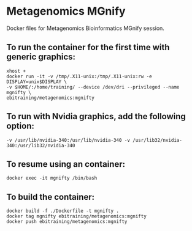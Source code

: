 # Metagenomics MGnify
Docker files for Metagenomics Bioinformatics MGnify session.

## To run the container for the first time with generic graphics:
```
xhost +
docker run -it -v /tmp/.X11-unix:/tmp/.X11-unix:rw -e DISPLAY=unix$DISPLAY \
-v $HOME/:/home/training/ --device /dev/dri --privileged --name mgnifty \
ebitraining/metagenomics:mgnifty
```
## To run with Nvidia graphics, add the following option:
```
-v /usr/lib/nvidia-340:/usr/lib/nvidia-340 -v /usr/lib32/nvidia-340:/usr/lib32/nvidia-340
```
## To resume using an container:
```
docker exec -it mgnifty /bin/bash
```
## To build the container:
```
docker build -f ./Dockerfile -t mgnifty .
docker tag mgnifty ebitraining/metagenomics:mgnifty
docker push ebitraining/metagenomics:mgnifty
```
